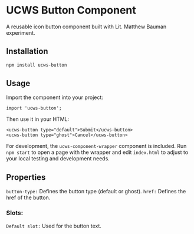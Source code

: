 # UCWS Button Component

A reusable icon button component built with Lit. Matthew Bauman experiment.

## Installation

```bash
npm install ucws-button
```
## Usage
Import the component into your project:

```
import 'ucws-button';
```
Then use it in your HTML:
```
<ucws-button type="default">Submit</ucws-button>
<ucws-button type="ghost">Cancel</ucws-button>
```
For development, the `ucws-component-wrapper` component is included. 
Run `npm start` to open a page with the wrapper and edit `index.html` to adjust 
to your local testing and development needs. 

## Properties
`button-type:` Defines the button type (default or ghost).
`href:` Defines the href of the button.
### Slots:
`Default slot:` Used for the button text.

